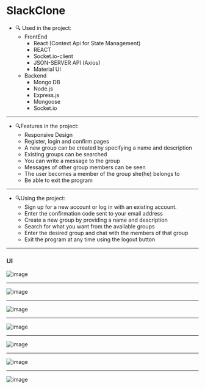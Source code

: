 # SlackClone


  - 🔍 Used in the project:
    - FrontEnd
      - React (Context Api for State Management)
      - REACT
      - Socket.io-client
      - JSON-SERVER API (Axios)
      - Material UI
    - Backend 
      - Mongo DB
      - Node.js
      - Express.js
      - Mongoose
      - Socket.io
      
   <hr>
      
   - 🔍Features in the project:
     - Responsive Design
     - Register, login and confirm pages 
     - A new group can be created by specifying a name and description
     - Existing groups can be searched
     - You can write a message to the group
     - Messages of other group members can be seen
     - The user becomes a member of the group she(he) belongs to
     - Be able to exit the program
   
   <hr>
      
   - 🔍Using the project:
     - Sign up for a new account or log in with an existing account.
     - Enter the confirmation code sent to your email address
     - Create a new group by providing a name and description
     - Search for what you want from the available groups
     - Enter the desired group and chat with the members of that group
     - Exit the program at any time using the logout button
     
   <hr>
     
### UI


![image](https://user-images.githubusercontent.com/95272056/224764378-d54def99-42fc-408f-b9a5-cbd597dfb54a.png)

<hr>

![image](https://user-images.githubusercontent.com/95272056/224761740-625212a3-ccfb-4b43-a1a9-9805c76fcde0.png)

<hr>

![image](https://user-images.githubusercontent.com/95272056/224761589-76230470-93af-4675-97b6-a422b3e0687c.png)

<hr>


![image](https://user-images.githubusercontent.com/95272056/224761198-4c241f8a-80fa-45e8-80a3-fe9e7c90e93f.png)

<hr>


![image](https://user-images.githubusercontent.com/95272056/224763174-40b47ade-7386-41da-9370-798afe2ae980.png)

<hr>

![image](https://user-images.githubusercontent.com/95272056/224763315-dd3fcded-63fd-4135-b526-b5c38856ac45.png)

<hr>

![image](https://user-images.githubusercontent.com/95272056/224764080-586eada4-93d1-4312-9bdd-873c40bfb6ca.png)

